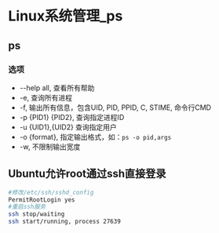 # Linux系统管理_ps

## ps

### 选项

- --help all, 查看所有帮助
- -e, 查询所有进程
- -f, 输出所有信息，包含UID, PID, PPID, C, STIME, 命令行CMD
- -p {PID1} {PID2}, 查询指定进程ID
- -u {UID1},{UID2} 查询指定用户
- -o {format}, 指定输出格式，如：`ps -o pid,args`
- -w, 不限制输出宽度


## Ubuntu允许root通过ssh直接登录

```bash
#修改/etc/ssh/sshd_config
PermitRootLogin yes
#重启ssh服务
ssh stop/waiting
ssh start/running, process 27639
```
